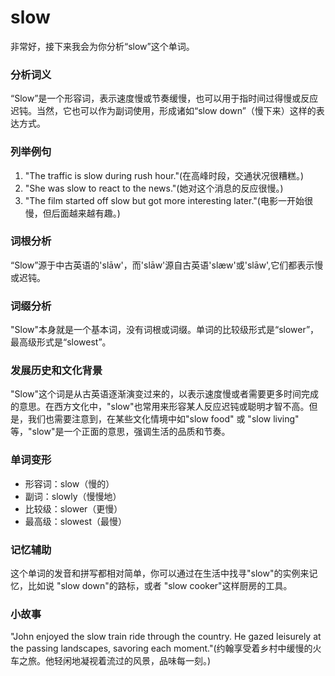 # slow

非常好，接下来我会为你分析“slow”这个单词。

  

### 分析词义

  

“Slow”是一个形容词，表示速度慢或节奏缓慢，也可以用于指时间过得慢或反应迟钝。当然，它也可以作为副词使用，形成诸如“slow down”（慢下来）这样的表达方式。

  

### 列举例句

  

1.  "The traffic is slow during rush hour."(在高峰时段，交通状况很糟糕。)
2.  "She was slow to react to the news."(她对这个消息的反应很慢。)
3.  "The film started off slow but got more interesting later."(电影一开始很慢，但后面越来越有趣。)

  

### 词根分析

  

“Slow”源于中古英语的'slāw'，而'slāw'源自古英语'slæw'或'slāw',它们都表示慢或迟钝。

  

### 词缀分析

  

"Slow"本身就是一个基本词，没有词根或词缀。单词的比较级形式是“slower”，最高级形式是“slowest”。

  

### 发展历史和文化背景

  

"Slow"这个词是从古英语逐渐演变过来的，以表示速度慢或者需要更多时间完成的意思。在西方文化中，"slow"也常用来形容某人反应迟钝或聪明才智不高。但是，我们也需要注意到，在某些文化情境中如"slow food" 或 "slow living" 等，"slow"是一个正面的意思，强调生活的品质和节奏。

  

### 单词变形

  

*   形容词：slow（慢的）
*   副词：slowly（慢慢地）
*   比较级：slower（更慢）
*   最高级：slowest（最慢）

  

### 记忆辅助

  

这个单词的发音和拼写都相对简单，你可以通过在生活中找寻"slow"的实例来记忆，比如说 "slow down"的路标，或者 "slow cooker"这样厨房的工具。

  

### 小故事

  

"John enjoyed the slow train ride through the country. He gazed leisurely at the passing landscapes, savoring each moment."(约翰享受着乡村中缓慢的火车之旅。他轻闲地凝视着流过的风景，品味每一刻。)
